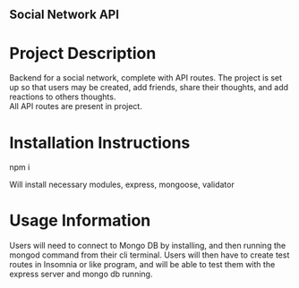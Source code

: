 ## Social Network API

# Project Description

Backend for a social network, complete with API routes. The project is set up so that users may be created, add friends, share their thoughts, and add reactions to others thoughts.  
All API routes are present in project. 

# Installation Instructions

npm i 

Will install necessary modules, express, mongoose, validator

# Usage Information

Users will need to connect to Mongo DB by installing, and then running the mongod command from their cli terminal. Users will then have to create test routes in Insomnia or like program, and will be able to test them with the express server and mongo db running. 